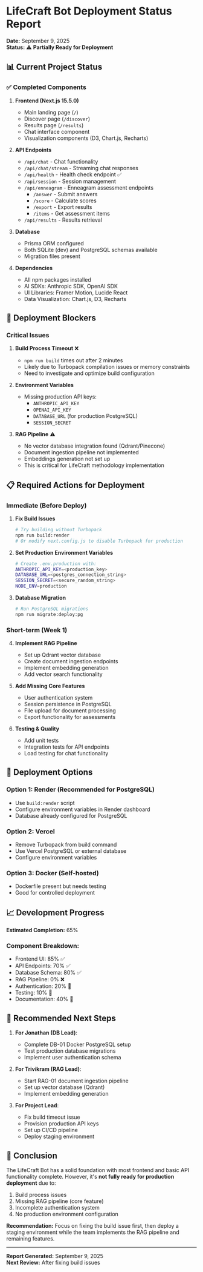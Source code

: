 # LifeCraft Bot Deployment Status Report

**Date:** September 9, 2025  
**Status:** ⚠️ **Partially Ready for Deployment**

## 📊 Current Project Status

### ✅ Completed Components

1. **Frontend (Next.js 15.5.0)**
   - Main landing page (`/`)
   - Discover page (`/discover`)
   - Results page (`/results`)
   - Chat interface component
   - Visualization components (D3, Chart.js, Recharts)

2. **API Endpoints**
   - `/api/chat` - Chat functionality
   - `/api/chat/stream` - Streaming chat responses
   - `/api/health` - Health check endpoint ✅
   - `/api/session` - Session management
   - `/api/enneagram` - Enneagram assessment endpoints
     - `/answer` - Submit answers
     - `/score` - Calculate scores
     - `/export` - Export results
     - `/items` - Get assessment items
   - `/api/results` - Results retrieval

3. **Database**
   - Prisma ORM configured
   - Both SQLite (dev) and PostgreSQL schemas available
   - Migration files present

4. **Dependencies**
   - All npm packages installed
   - AI SDKs: Anthropic SDK, OpenAI SDK
   - UI Libraries: Framer Motion, Lucide React
   - Data Visualization: Chart.js, D3, Recharts

## 🚧 Deployment Blockers

### Critical Issues

1. **Build Process Timeout** ❌
   - `npm run build` times out after 2 minutes
   - Likely due to Turbopack compilation issues or memory constraints
   - Need to investigate and optimize build configuration

2. **Environment Variables**
   - Missing production API keys:
     - `ANTHROPIC_API_KEY` 
     - `OPENAI_API_KEY`
     - `DATABASE_URL` (for production PostgreSQL)
     - `SESSION_SECRET`

3. **RAG Pipeline** ⚠️
   - No vector database integration found (Qdrant/Pinecone)
   - Document ingestion pipeline not implemented
   - Embeddings generation not set up
   - This is critical for LifeCraft methodology implementation

## 📋 Required Actions for Deployment

### Immediate (Before Deploy)

1. **Fix Build Issues**
   ```bash
   # Try building without Turbopack
   npm run build:render
   # Or modify next.config.js to disable Turbopack for production
   ```

2. **Set Production Environment Variables**
   ```bash
   # Create .env.production with:
   ANTHROPIC_API_KEY=<production_key>
   DATABASE_URL=<postgres_connection_string>
   SESSION_SECRET=<secure_random_string>
   NODE_ENV=production
   ```

3. **Database Migration**
   ```bash
   # Run PostgreSQL migrations
   npm run migrate:deploy:pg
   ```

### Short-term (Week 1)

4. **Implement RAG Pipeline**
   - Set up Qdrant vector database
   - Create document ingestion endpoints
   - Implement embedding generation
   - Add vector search functionality

5. **Add Missing Core Features**
   - User authentication system
   - Session persistence in PostgreSQL
   - File upload for document processing
   - Export functionality for assessments

6. **Testing & Quality**
   - Add unit tests
   - Integration tests for API endpoints
   - Load testing for chat functionality

## 🚀 Deployment Options

### Option 1: Render (Recommended for PostgreSQL)
- Use `build:render` script
- Configure environment variables in Render dashboard
- Database already configured for PostgreSQL

### Option 2: Vercel
- Remove Turbopack from build command
- Use Vercel PostgreSQL or external database
- Configure environment variables

### Option 3: Docker (Self-hosted)
- Dockerfile present but needs testing
- Good for controlled deployment

## 📈 Development Progress

**Estimated Completion:** 65%

### Component Breakdown:
- Frontend UI: 85% ✅
- API Endpoints: 70% ✅
- Database Schema: 80% ✅
- RAG Pipeline: 0% ❌
- Authentication: 20% 🚧
- Testing: 10% 🚧
- Documentation: 40% 🚧

## 🎯 Recommended Next Steps

1. **For Jonathan (DB Lead)**:
   - Complete DB-01 Docker PostgreSQL setup
   - Test production database migrations
   - Implement user authentication schema

2. **For Trivikram (RAG Lead)**:
   - Start RAG-01 document ingestion pipeline
   - Set up vector database (Qdrant)
   - Implement embedding generation

3. **For Project Lead**:
   - Fix build timeout issue
   - Provision production API keys
   - Set up CI/CD pipeline
   - Deploy staging environment

## 📝 Conclusion

The LifeCraft Bot has a solid foundation with most frontend and basic API functionality complete. However, it's **not fully ready for production deployment** due to:

1. Build process issues
2. Missing RAG pipeline (core feature)
3. Incomplete authentication system
4. No production environment configuration

**Recommendation:** Focus on fixing the build issue first, then deploy a staging environment while the team implements the RAG pipeline and remaining features.

---

**Report Generated:** September 9, 2025  
**Next Review:** After fixing build issues